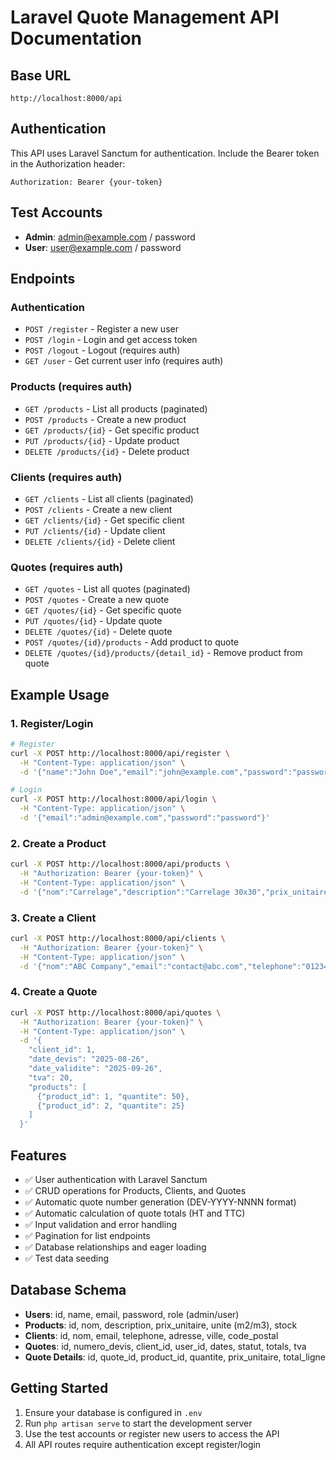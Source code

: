 # Laravel Quote Management API Documentation

## Base URL
```
http://localhost:8000/api
```

## Authentication
This API uses Laravel Sanctum for authentication. Include the Bearer token in the Authorization header:
```
Authorization: Bearer {your-token}
```

## Test Accounts
- **Admin**: admin@example.com / password
- **User**: user@example.com / password

## Endpoints

### Authentication
- `POST /register` - Register a new user
- `POST /login` - Login and get access token
- `POST /logout` - Logout (requires auth)
- `GET /user` - Get current user info (requires auth)

### Products (requires auth)
- `GET /products` - List all products (paginated)
- `POST /products` - Create a new product
- `GET /products/{id}` - Get specific product
- `PUT /products/{id}` - Update product
- `DELETE /products/{id}` - Delete product

### Clients (requires auth)
- `GET /clients` - List all clients (paginated)
- `POST /clients` - Create a new client
- `GET /clients/{id}` - Get specific client
- `PUT /clients/{id}` - Update client
- `DELETE /clients/{id}` - Delete client

### Quotes (requires auth)
- `GET /quotes` - List all quotes (paginated)
- `POST /quotes` - Create a new quote
- `GET /quotes/{id}` - Get specific quote
- `PUT /quotes/{id}` - Update quote
- `DELETE /quotes/{id}` - Delete quote
- `POST /quotes/{id}/products` - Add product to quote
- `DELETE /quotes/{id}/products/{detail_id}` - Remove product from quote

## Example Usage

### 1. Register/Login
```bash
# Register
curl -X POST http://localhost:8000/api/register \
  -H "Content-Type: application/json" \
  -d '{"name":"John Doe","email":"john@example.com","password":"password","password_confirmation":"password"}'

# Login
curl -X POST http://localhost:8000/api/login \
  -H "Content-Type: application/json" \
  -d '{"email":"admin@example.com","password":"password"}'
```

### 2. Create a Product
```bash
curl -X POST http://localhost:8000/api/products \
  -H "Authorization: Bearer {your-token}" \
  -H "Content-Type: application/json" \
  -d '{"nom":"Carrelage","description":"Carrelage 30x30","prix_unitaire":25.50,"unite":"m2","stock":100}'
```

### 3. Create a Client
```bash
curl -X POST http://localhost:8000/api/clients \
  -H "Authorization: Bearer {your-token}" \
  -H "Content-Type: application/json" \
  -d '{"nom":"ABC Company","email":"contact@abc.com","telephone":"0123456789","adresse":"123 Main St","ville":"Paris","code_postal":"75001"}'
```

### 4. Create a Quote
```bash
curl -X POST http://localhost:8000/api/quotes \
  -H "Authorization: Bearer {your-token}" \
  -H "Content-Type: application/json" \
  -d '{
    "client_id": 1,
    "date_devis": "2025-08-26",
    "date_validite": "2025-09-26",
    "tva": 20,
    "products": [
      {"product_id": 1, "quantite": 50},
      {"product_id": 2, "quantite": 25}
    ]
  }'
```

## Features
- ✅ User authentication with Laravel Sanctum
- ✅ CRUD operations for Products, Clients, and Quotes
- ✅ Automatic quote number generation (DEV-YYYY-NNNN format)
- ✅ Automatic calculation of quote totals (HT and TTC)
- ✅ Input validation and error handling
- ✅ Pagination for list endpoints
- ✅ Database relationships and eager loading
- ✅ Test data seeding

## Database Schema
- **Users**: id, name, email, password, role (admin/user)
- **Products**: id, nom, description, prix_unitaire, unite (m2/m3), stock
- **Clients**: id, nom, email, telephone, adresse, ville, code_postal
- **Quotes**: id, numero_devis, client_id, user_id, dates, statut, totals, tva
- **Quote Details**: id, quote_id, product_id, quantite, prix_unitaire, total_ligne

## Getting Started
1. Ensure your database is configured in `.env`
2. Run `php artisan serve` to start the development server
3. Use the test accounts or register new users to access the API
4. All API routes require authentication except register/login
